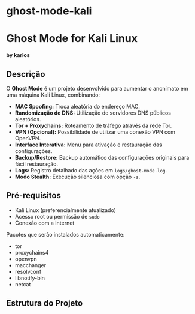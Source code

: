 # ghost-mode-kali

# Ghost Mode for Kali Linux

**by karlos**

## Descrição

O **Ghost Mode** é um projeto desenvolvido para aumentar o anonimato em uma máquina Kali Linux, combinando:
- **MAC Spoofing:** Troca aleatória do endereço MAC.
- **Randomização de DNS:** Utilização de servidores DNS públicos aleatórios.
- **Tor + Proxychains:** Roteamento de tráfego através da rede Tor.
- **VPN (Opcional):** Possibilidade de utilizar uma conexão VPN com OpenVPN.
- **Interface Interativa:** Menu para ativação e restauração das configurações.
- **Backup/Restore:** Backup automático das configurações originais para fácil restauração.
- **Logs:** Registro detalhado das ações em `logs/ghost-mode.log`.
- **Modo Stealth:** Execução silenciosa com opção `-s`.

## Pré-requisitos

- Kali Linux (preferencialmente atualizado)
- Acesso root ou permissão de `sudo`
- Conexão com a Internet

Pacotes que serão instalados automaticamente:
- tor
- proxychains4
- openvpn
- macchanger
- resolvconf
- libnotify-bin
- netcat

## Estrutura do Projeto

